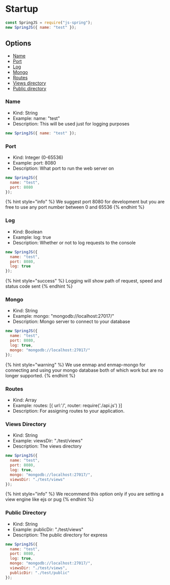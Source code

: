 # Startup

```javascript
const SpringJS = require("js-spring");
new SpringJS({ name: "test" });
```

## Options

* [Name](startup.md#name)
* [Port](startup.md#port)
* [Log](startup.md#log)
* [Mongo](startup.md#mongo)
* [Routes](startup.md#routes)
* [Views directory](startup.md#views-directory)
* [Public directory](startup.md#public-directory)

### Name

* Kind: String
* Example: name: "test"
* Description: This will be used just for logging purposes

```javascript
new SpringJS({ name: "test" });
```

### Port

* Kind: Integer \(0-65536\)
* Example: port: 8080
* Description: What port to run the web server on

```javascript
new SpringJS({
  name: "test",
  port: 8080
});
```

{% hint style="info" %}
We suggest port 8080 for development but you are free to use any port number between 0 and 65536
{% endhint %}

### Log

* Kind: Boolean
* Example: log: true
* Description: Whether or not to log requests to the console

```javascript
new SpringJS({
  name: "test",
  port: 8080,
  log: true
});
```

{% hint style="success" %}
Logging will show path of request, speed and status code sent
{% endhint %}

### Mongo

* Kind: String
* Example: mongo: "mongodb://localhost:27017/"
* Description: Mongo server to connect to your database

```javascript
new SpringJS({
  name: "test",
  port: 8080,
  log: true,
  mongo: "mongodb://localhost:27017/"
});
```

{% hint style="warning" %}
We use enmap and enmap-mongo for connecting and using your mongo database both of which work but are no longer supported.
{% endhint %}

### Routes

* Kind: Array
* Example: routes: [{ url:'/', router: require('./api.js') }]
* Description: For assigning routes to your application.


### Views Directory

* Kind: String
* Example: viewsDir: "./test/views"
* Description: The views directory

```javascript
new SpringJS({
  name: "test",
  port: 8080,
  log: true,
  mongo: "mongodb://localhost:27017/",
  viewsDir: "./test/views"
});
```

{% hint style="info" %}
We recommend this option only if you are setting a view engine like ejs or pug
{% endhint %}

### Public Directory

* Kind: String
* Example: publicDir: "./test/views"
* Description: The public directory for express

```javascript
new SpringJS({
  name: "test",
  port: 8080,
  log: true,
  mongo: "mongodb://localhost:27017/",
  viewsDir: "./test/views",
  publicDir: "./test/public"
});
```

